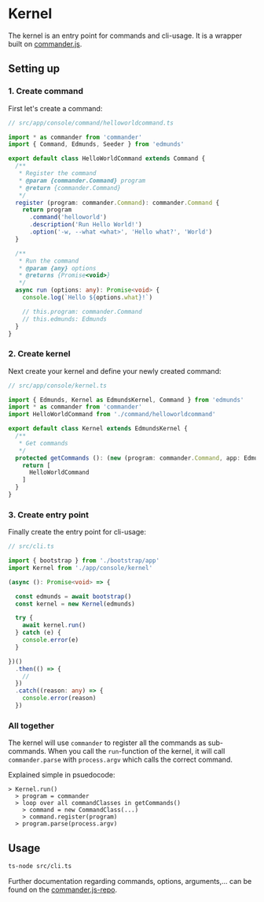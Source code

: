 # Kernel

The kernel is an entry point for commands and cli-usage. It is a
wrapper built on [commander.js](https://github.com/tj/commander.js/).


## Setting up

### 1. Create command

First let's create a command:

```typescript
// src/app/console/command/helloworldcommand.ts

import * as commander from 'commander'
import { Command, Edmunds, Seeder } from 'edmunds'

export default class HelloWorldCommand extends Command {
  /**
   * Register the command
   * @param {commander.Command} program
   * @return {commander.Command}
   */
  register (program: commander.Command): commander.Command {
    return program
      .command('helloworld')
      .description('Run Hello World!')
      .option('-w, --what <what>', 'Hello what?', 'World')
  }

  /**
   * Run the command
   * @param {any} options
   * @returns {Promise<void>}
   */
  async run (options: any): Promise<void> {
    console.log(`Hello ${options.what}!`)

    // this.program: commander.Command
    // this.edmunds: Edmunds
  }
}
```

### 2. Create kernel

Next create your kernel and define your newly created command:

```typescript
// src/app/console/kernel.ts

import { Edmunds, Kernel as EdmundsKernel, Command } from 'edmunds'
import * as commander from 'commander'
import HelloWorldCommand from './command/helloworldcommand'

export default class Kernel extends EdmundsKernel {
  /**
   * Get commands
   */
  protected getCommands (): (new (program: commander.Command, app: Edmunds) => Command)[] {
    return [
      HelloWorldCommand
    ]
  }
}
``` 

### 3. Create entry point

Finally create the entry point for cli-usage:

```typescript
// src/cli.ts

import { bootstrap } from './bootstrap/app'
import Kernel from './app/console/kernel'

(async (): Promise<void> => {

  const edmunds = await bootstrap()
  const kernel = new Kernel(edmunds)

  try {
    await kernel.run()
  } catch (e) {
    console.error(e)
  }

})()
  .then(() => {
    //
  })
  .catch((reason: any) => {
    console.error(reason)
  })

```

### All together

The kernel will use `commander` to register all the commands as
sub-commands. When you call the `run`-function of the kernel, it will
call `commander.parse` with `process.argv` which calls the correct
command.

Explained simple in psuedocode:

```
> Kernel.run()
  > program = commander
  > loop over all commandClasses in getCommands()
    > command = new CommandClass(...)
    > command.register(program)
  > program.parse(process.argv)
```


## Usage

```bash
ts-node src/cli.ts
```

Further documentation regarding commands, options, arguments,...
can be found on the
[commander.js-repo](https://github.com/tj/commander.js/).
